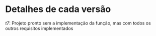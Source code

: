 # Detalhes de cada versão

*t7*: Projeto pronto sem a implementação da função, mas com todos os outros requisitos implementados
